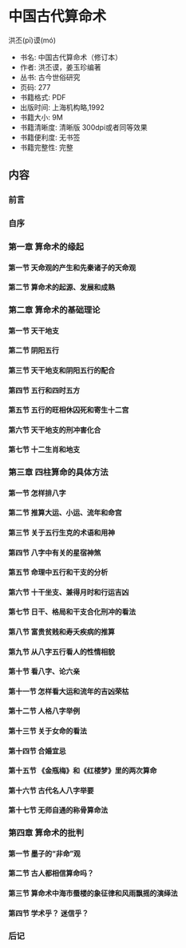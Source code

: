 # 中国古代算命术

洪丕(pī)谟(mó)


- 书名: 中国古代算命术（修订本）
- 作者: 洪丕谟，姜玉珍编著
- 丛书: 古今世俗研究
- 页码: 277
- 书籍格式: PDF  
- 出版时间: 上海机构略,1992
- 书籍大小: 9M
- 书籍清晰度: 清晰版 300dpi或者同等效果
- 书籍便利度: 无书签
- 书籍完整性: 完整

## 内容

### 前言

### 自序

### 第一章 算命术的缘起
#### 第一节 天命观的产生和先秦诸子的天命观
#### 第二节 算命术的起源、发展和成熟

### 第二章 算命术的基础理论
#### 第一节 天干地支
#### 第二节 阴阳五行
#### 第三节 天干地支和阴阳五行的配合
#### 第四节 五行和四时五方
#### 第五节 五行的旺相休囚死和寄生十二宫
#### 第六节 天干地支的刑冲害化合
#### 第七节 十二生肖和地支

### 第三章 四柱算命的具体方法
#### 第一节 怎样排八字
#### 第二节 推算大运、小运、流年和命宫
#### 第三节 关于五行生克的术语和用神
#### 第四节 八字中有关的星宿神煞
#### 第五节 命理中五行和干支的分析
#### 第六节 十干坐支、兼得月时和行运吉凶
#### 第七节 日干、格局和干支合化刑冲的看法
#### 第八节 富贵贫贱和寿夭疾病的推算
#### 第九节 从八字五行看人的性情相貌
#### 第十节 看八字、论六亲
#### 第十一节 怎样看大运和流年的吉凶荣枯
#### 第十二节 人格八字举例
#### 第十三节 关于女命的看法
#### 第十四节 合婚宜忌
#### 第十五节 《金瓶梅》和《红楼梦》里的两次算命
#### 第十六节 古代名人八字举要
#### 第十七节 无师自通的称骨算命法

### 第四章 算命术的批判
#### 第一节 墨子的“非命”观
#### 第二节 古人都相信算命吗？
#### 第三节 算命术中海市蜃楼的象征律和风雨飘摇的演绎法
#### 第四节 学术乎？ 迷信乎？

### 后记
